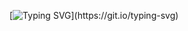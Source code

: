 [![Typing SVG](https://readme-typing-svg.herokuapp.com?font=Ubuntu&color=F7643B&center=true&vCenter=true&lines=Hey+there%2C+stranger.+Welcome+to+my+GitHub!)](https://git.io/typing-svg)
